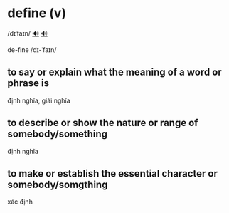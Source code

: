 # define (v)

/dɪˈfaɪn/ [🔊](https://www.oxfordlearnersdictionaries.com/media/english/uk_pron/d/def/defin/define__gb_2.mp3) [🔊](https://www.oxfordlearnersdictionaries.com/media/english/us_pron/d/def/defin/define__us_2.mp3)

de-fine /dɪ-ˈfaɪn/

## to say or explain what the meaning of a word or phrase is

định nghĩa, giải nghĩa

## to describe or show the nature or range of somebody/something

định nghĩa

## to make or establish the essential character or somebody/somgthing

xác định